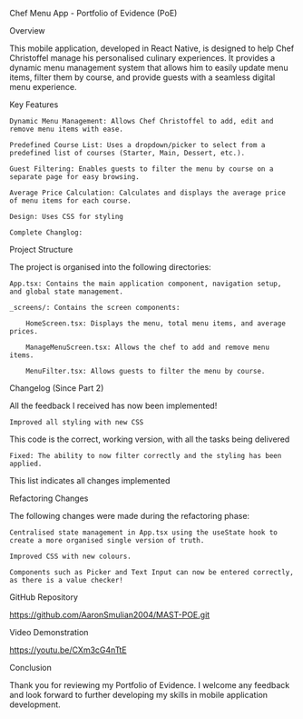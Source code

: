 Chef Menu App - Portfolio of Evidence (PoE)

Overview

This mobile application, developed in React Native, is designed to help Chef Christoffel manage his personalised culinary experiences. It provides a dynamic menu management system that allows him to easily update menu items, filter them by course, and provide guests with a seamless digital menu experience.

Key Features

    Dynamic Menu Management: Allows Chef Christoffel to add, edit and remove menu items with ease.

    Predefined Course List: Uses a dropdown/picker to select from a predefined list of courses (Starter, Main, Dessert, etc.).

    Guest Filtering: Enables guests to filter the menu by course on a separate page for easy browsing.

    Average Price Calculation: Calculates and displays the average price of menu items for each course.

    Design: Uses CSS for styling 

    Complete Changlog:

Project Structure

The project is organised into the following directories:

    App.tsx: Contains the main application component, navigation setup, and global state management.

    _screens/: Contains the screen components:

        HomeScreen.tsx: Displays the menu, total menu items, and average prices.

        ManageMenuScreen.tsx: Allows the chef to add and remove menu items.

        MenuFilter.tsx: Allows guests to filter the menu by course.

Changelog (Since Part 2)

All the feedback I received has now been implemented!

    Improved all styling with new CSS

This code is the correct, working version, with all the tasks being delivered

    Fixed: The ability to now filter correctly and the styling has been applied.

This list indicates all changes implemented

Refactoring Changes

The following changes were made during the refactoring phase:

    Centralised state management in App.tsx using the useState hook to create a more organised single version of truth.

    Improved CSS with new colours.

    Components such as Picker and Text Input can now be entered correctly, as there is a value checker!

GitHub Repository

https://github.com/AaronSmulian2004/MAST-POE.git

Video Demonstration

https://youtu.be/CXm3cG4nTtE

Conclusion

Thank you for reviewing my Portfolio of Evidence. I welcome any feedback and look forward to further developing my skills in mobile application development.
